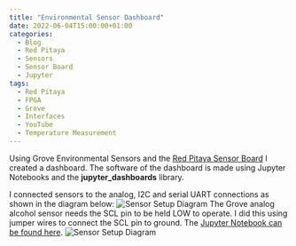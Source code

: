 ```yaml
---
title: "Environmental Sensor Dashboard"
date: 2022-06-04T15:00:00+01:00
categories:
  - Blog
  - Red Pitaya
  - Sensors
  - Sensor Board
  - Jupyter
tags:
  - Red Pitaya
  - FPGA
  - Grove
  - Interfaces
  - YouTube
  - Temperature Measurement
---
```


Using Grove Environmental Sensors and the [Red Pitaya Sensor Board](https://redpitaya.readthedocs.io/en/latest/appsFeatures/remoteControl/jupyter/Jupyter.html#hardware-extension-module) I created a dashboard.
The software of the dashboard is made using Jupyter Notebooks and the **jupyter_dashboards** library.

I connected sensors to the analog, I2C and serial UART connections as shown in the diagram below:
![Sensor Setup Diagram](/assets/images/Sensor-Setup.png)
The Grove analog alcohol sensor needs the SCL pin to be held LOW to operate. I did this using jumper wires to connect the SCL pin to ground.
The [Jupyter Notebook can be found here](https://github.com/M0JPI/red-pitaya-projects/blob/master/jupyter-notebooks/dashboard/air_quality_dashboard.ipynb).
![Sensor Setup Diagram](/assets/images/Sensor-Setup.png)
